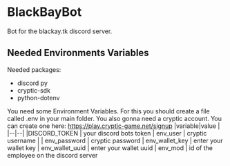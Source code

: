 # BlackBayBot

Bot for the blackay.tk discord server.

## Needed Environments Variables
Needed packages:

 - discord py
 - cryptic-sdk
 - python-dotenv
 
 You need some Environment Variables. For this you should create a file called .env in your main folder. 
 You also gonna need a cryptic account. You can create one here:
https://play.cryptic-game.net/signup
|variable|value  |
|--|--|
|DISCORD_TOKEN | your discord bots token
| env_user | cryptic username |
| env_password | cryptic password
| env_wallet_key | enter your wallet key
| env_wallet_uuid | enter your wallet uuid
| env_mod | id of the employee on the discord server
